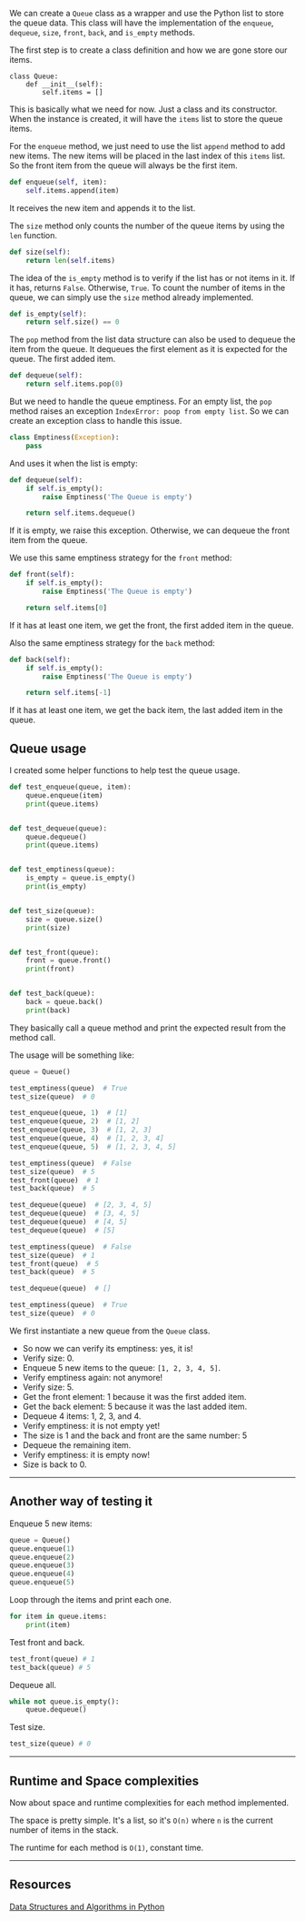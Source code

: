We can create a `Queue` class as a wrapper and use the Python list to store the queue data. This class will have the implementation of the `enqueue`, `dequeue`, `size`, `front`, `back`, and `is_empty` methods.

The first step is to create a class definition and how we are gone store our items.

    class Queue:
        def __init__(self):
            self.items = []

This is basically what we need for now. Just a class and its constructor. When the instance is created, it will have the `items` list to store the queue items.

For the `enqueue` method, we just need to use the list `append` method to add new items. The new items will be placed in the last index of this `items` list. So the front item from the queue will always be the first item.

```python
def enqueue(self, item):
    self.items.append(item)
```

It receives the new item and appends it to the list.

The `size` method only counts the number of the queue items by using the `len` function.

```python
def size(self):
    return len(self.items)
```

The idea of the `is_empty` method is to verify if the list has or not items in it. If it has, returns `False`. Otherwise, `True`. To count the number of items in the queue, we can simply use the `size` method already implemented.

```python
def is_empty(self):
    return self.size() == 0
```

The `pop` method from the list data structure can also be used to dequeue the item from the queue. It dequeues the first element as it is expected for the queue. The first added item.

```python
def dequeue(self):
    return self.items.pop(0)
```

But we need to handle the queue emptiness. For an empty list, the `pop` method raises an exception `IndexError: poop from empty list`. So we can create an exception class to handle this issue.

```python
class Emptiness(Exception):
    pass
```

And uses it when the list is empty:

```python
def dequeue(self):
    if self.is_empty():
        raise Emptiness('The Queue is empty')

    return self.items.dequeue()
```

If it is empty, we raise this exception. Otherwise, we can dequeue the front item from the queue.

We use this same emptiness strategy for the `front` method:

```python
def front(self):
    if self.is_empty():
        raise Emptiness('The Queue is empty')

    return self.items[0]
```

If it has at least one item, we get the front, the first added item in the queue.

Also the same emptiness strategy for the `back` method:

```python
def back(self):
    if self.is_empty():
        raise Emptiness('The Queue is empty')

    return self.items[-1]
```

If it has at least one item, we get the back item, the last added item in the queue.

## Queue usage

I created some helper functions to help test the queue usage.

```python
def test_enqueue(queue, item):
    queue.enqueue(item)
    print(queue.items)


def test_dequeue(queue):
    queue.dequeue()
    print(queue.items)


def test_emptiness(queue):
    is_empty = queue.is_empty()
    print(is_empty)


def test_size(queue):
    size = queue.size()
    print(size)


def test_front(queue):
    front = queue.front()
    print(front)


def test_back(queue):
    back = queue.back()
    print(back)
```

They basically call a queue method and print the expected result from the method call.

The usage will be something like:

```python
queue = Queue()

test_emptiness(queue)  # True
test_size(queue)  # 0

test_enqueue(queue, 1)  # [1]
test_enqueue(queue, 2)  # [1, 2]
test_enqueue(queue, 3)  # [1, 2, 3]
test_enqueue(queue, 4)  # [1, 2, 3, 4]
test_enqueue(queue, 5)  # [1, 2, 3, 4, 5]

test_emptiness(queue)  # False
test_size(queue)  # 5
test_front(queue)  # 1
test_back(queue)  # 5

test_dequeue(queue)  # [2, 3, 4, 5]
test_dequeue(queue)  # [3, 4, 5]
test_dequeue(queue)  # [4, 5]
test_dequeue(queue)  # [5]

test_emptiness(queue)  # False
test_size(queue)  # 1
test_front(queue)  # 5
test_back(queue)  # 5

test_dequeue(queue)  # []

test_emptiness(queue)  # True
test_size(queue)  # 0
```

We first instantiate a new queue from the `Queue` class.

- So now we can verify its emptiness: yes, it is!
- Verify size: 0.
- Enqueue 5 new items to the queue: `[1, 2, 3, 4, 5]`.
- Verify emptiness again: not anymore!
- Verify size: 5.
- Get the front element: 1 because it was the first added item.
- Get the back element: 5 because it was the last added item.
- Dequeue 4 items: 1, 2, 3, and 4.
- Verify emptiness: it is not empty yet!
- The size is 1 and the back and front are the same number: 5
- Dequeue the remaining item.
- Verify emptiness: it is empty now!
- Size is back to 0.

---

## Another way of testing it

Enqueue 5 new items:

```python
queue = Queue()
queue.enqueue(1)
queue.enqueue(2)
queue.enqueue(3)
queue.enqueue(4)
queue.enqueue(5)
```

Loop through the items and print each one.

```python
for item in queue.items:
    print(item)
```

Test front and back.

```python
test_front(queue) # 1
test_back(queue) # 5
```

Dequeue all.

```python
while not queue.is_empty():
    queue.dequeue()
```

Test size.

```python
test_size(queue) # 0
```

---

## Runtime and Space complexities

Now about space and runtime complexities for each method implemented.

The space is pretty simple. It's a list, so it's `O(n)` where `n` is the current number of items in the stack.

The runtime for each method is `O(1)`, constant time.

---

## Resources

[Data Structures and Algorithms in Python](https://www.amazon.com/Structures-Algorithms-Python-Michael-Goodrich/dp/1118290275)
